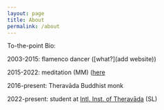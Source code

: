 ```yaml
---
layout: page
title: About
permalink: /about
---
```

To-the-point Bio:

2003-2015: flamenco dancer ([what?](add website))

2015-2022: meditation (MM) ([here](https://www.paaukforestmonastery.org/) 

2016-present: Theravāda Buddhist monk
<div id="timer"></div>

<script>
  // Set the date you want to count from
  var countDownDate = new Date("YYYY-MM-DD").getTime(); // Replace YYYY-MM-DD with your specific date

  // Update the timer every second
  var x = setInterval(function() {
    // Get the current date and time
    var now = new Date().getTime();

    // Calculate the time elapsed since the specified date
    var elapsed = now - countDownDate;

    // Calculate years, months, and days
    var years = new Date(elapsed).getUTCFullYear() - 1970; // Adjust for epoch year
    var months = new Date(elapsed).getUTCMonth(); // Get month (0-11)
    var days = new Date(elapsed).getUTCDate() - 1; // Get day of the month (1-31)

    // Display the result in the timer div
    document.getElementById("timer").innerHTML =
      years + "y " + months + "m " + days + "d ";

  }, 1000);
</script>

2022-present: student at [Intl. Inst. of Theravāda](https://www.theravado.com/) (SL)
